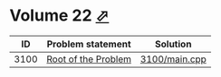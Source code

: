 # Volume 22 [⬀](http://poj.org/problemlist?volume=22)


| ID   | Problem statement                                     | Solution                       |
|------|-------------------------------------------------------|--------------------------------|
| 3100 | [Root of the Problem](http://poj.org/problem?id=3100) | [3100/main.cpp](3100/main.cpp) |

